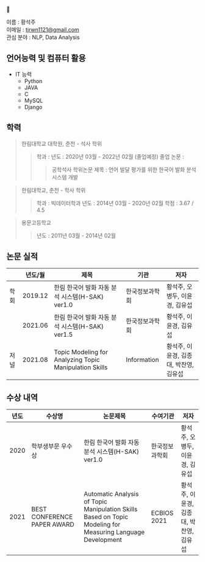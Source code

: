 <!--
**SeokJu-Git/SeokJu-Git** is a ✨ _special_ ✨ repository because its `README.md` (this file) appears on your GitHub profile.
> 
- 🔭 I’m currently working on ...
- 🌱 I’m currently learning ...
- 👯 I’m looking to collaborate on ...
- 🤔 I’m looking for help with ...
- 💬 Ask me about ...
- 📫 How to reach me: ...
- 😄 Pronouns: ...
- ⚡ Fun fact: ...
-->
🌱

이름 : 황석주  
이메일 : tjrwn1121@gmail.com  
관심 분야 : NLP, Data Analysis

## 언어능력 및 컴퓨터 활용
- IT 능력
    - Python
    - JAVA
    - C
    - MySQL
    - Django

## 학력
> 한림대학교 대학원, 춘천 - 석사 학위
> > 학과 : 
> > 년도 : 2020년 03월 - 2022년 02월 (졸업예정)
> > 졸업 논문 :
> > > 공학석사 학위논문 
> > > 제목 : 언어 발달 평가를 위한 한국어 발화 분석 시스템 개발

> 한림대학교, 춘천 - 학사 학위
> > 학과 : 빅데이터학과
> > 년도 : 2014년 03월 - 2020년 02월
> > 학점 : 3.67 / 4.5

> 용문고등학교
> >년도 : 2011년 03월 - 2014년 02월

## 논문 실적
|| 년도/월 | 제목 | 기관 | 저자 | 
| ------ | ------ | ------ | ------ | ------ |
| 학회 | 2019.12 | 한림 한국어 발화 자동 분석 시스템(H-SAK) ver1.0 | 한국정보과학회 | 황석주, 오병두, 이윤경, 김유섭 |
|| 2021.06 | 한림 한국어 발화 자동 분석 시스템(H-SAK) ver1.5 | 한국정보과학회 | 황석주, 이윤경, 김유섭 |
| 저널 | 2021.08 | Topic Modeling for Analyzing Topic Manipulation Skills | Information | 황석주, 이윤경, 김종대, 박찬영, 김유섭 |

## 수상 내역
| 년도 | 수상명 | 논문제목 | 수여기관 | 저자 | 
| ------ | ------ | ------ | ------ | ------ |
| 2020 | 학부생부문 우수상 | 한림 한국어 발화 자동 분석 시스템(H-SAK) ver1.0 | 한국정보과학회 | 황석주, 오병두, 이윤경, 김유섭 |
| 2021 | BEST CONFERENCE PAPER AWARD | Automatic Analysis of Topic Manipulation Skills Based on Topic Modeling for Measuring Language Development | ECBIOS 2021 | 황석주, 이윤경, 김종대, 박찬영, 김유섭 |
